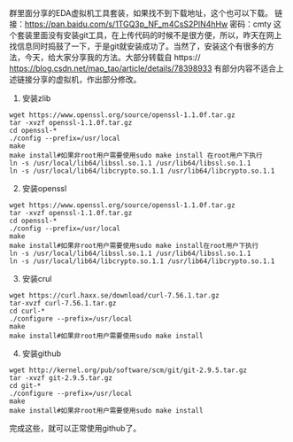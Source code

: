 群里面分享的EDA虚拟机工具套装，如果找不到下载地址，这个也可以下载。
链接：https://pan.baidu.com/s/1TGQ3p_NF_m4CsS2PlN4hHw
密码：cmty
这个套装里面没有安装git工具，在上传代码的时候不是很方便，所以，昨天在网上找信息同时捣鼓了一下，于是git就安装成功了。当然了，安装这个有很多的方法，今天，给大家分享我的方法。大部分转载自 https:// https://blog.csdn.net/mao_tao/article/details/78398933 有部分内容不适合上述链接分享的虚拟机，作出部分修改。
1. 安装zlib
```
wget https://www.openssl.org/source/openssl-1.1.0f.tar.gz
tar -xvzf openssl-1.1.0f.tar.gz
cd openssl-*
./config --prefix=/usr/local
make
make install#如果非root用户需要使用sudo make install 在root用户下执行
ln -s /usr/local/lib64/libssl.so.1.1 /usr/lib64/libssl.so.1.1
ln -s /usr/local/lib64/libcrypto.so.1.1 /usr/lib64/libcrypto.so.1.1
```
2. 安装openssl
```
wget https://www.openssl.org/source/openssl-1.1.0f.tar.gz
tar -xvzf openssl-1.1.0f.tar.gz
cd openssl-*
./config --prefix=/usr/local
make
make install#如果非root用户需要使用sudo make install在root用户下执行
ln -s /usr/local/lib64/libssl.so.1.1 /usr/lib64/libssl.so.1.1
ln -s /usr/local/lib64/libcrypto.so.1.1 /usr/lib64/libcrypto.so.1.1
```
3. 安装crul
```
wget https://curl.haxx.se/download/curl-7.56.1.tar.gz
tar-xvzf curl-7.56.1.tar.gz
cd curl-*
./configure --prefix=/usr/local 
make
make install#如果非root用户需要使用sudo make install
```
4. 安装github
```
wget http://kernel.org/pub/software/scm/git/git-2.9.5.tar.gz
tar -xvzf git-2.9.5.tar.gz
cd git-*
./configure --prefix=/usr/local
make
make install#如果非root用户需要使用sudo make install
```
完成这些，就可以正常使用github了。

